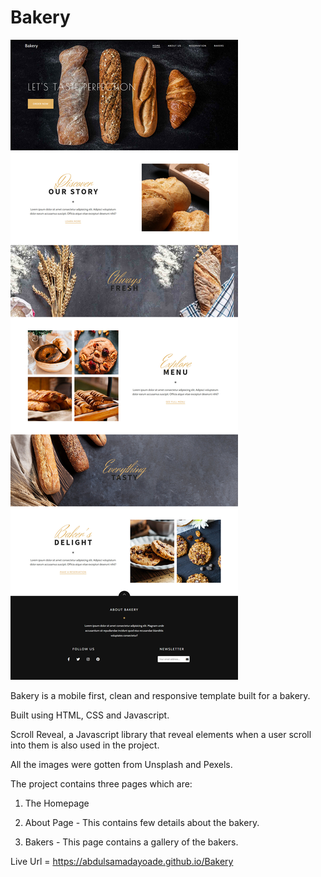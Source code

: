 # Bakery
 
 <img src="images/screenshot.jpg" alt="project">

Bakery is a mobile first, clean and responsive template built for a bakery.

Built using HTML, CSS and Javascript.

Scroll Reveal, a Javascript library that reveal elements when a user scroll into them is also used in the project.

All the images were gotten from Unsplash and Pexels.

The project contains three pages which are:

1. The Homepage

2. About Page - This contains few details about the bakery.

3. Bakers - This page contains a gallery of the bakers.


Live Url = https://abdulsamadayoade.github.io/Bakery
